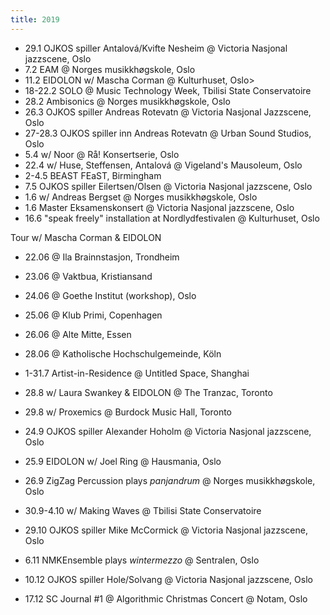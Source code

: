 ```yaml
---
title: 2019
---
```

- 29.1 OJKOS spiller Antalová/Kvifte Nesheim @ Victoria Nasjonal jazzscene, Oslo
- 7.2 EAM @ Norges musikkhøgskole, Oslo
- 11.2 EIDOLON w/ Mascha Corman @ Kulturhuset, Oslo>
- 18-22.2 SOLO @ Music Technology Week, Tbilisi State Conservatoire
- 28.2 Ambisonics @ Norges musikkhøgskole, Oslo
- 26.3 OJKOS spiller Andreas Rotevatn @ Victoria Nasjonal Jazzscene, Oslo
- 27-28.3 OJKOS spiller inn Andreas Rotevatn @ Urban Sound Studios, Oslo
- 5.4 w/ Noor @ Rå! Konsertserie, Oslo
- 22.4 w/ Huse, Steffensen, Antalová @ Vigeland's Mausoleum, Oslo
- 2-4.5 BEAST FEaST, Birmingham
- 7.5 OJKOS spiller Eilertsen/Olsen @ Victoria Nasjonal jazzscene, Oslo
- 1.6 w/ Andreas Bergset @ Norges musikkhøgskole, Oslo
- 1.6 Master Eksamenskonsert @ Victoria Nasjonal jazzscene, Oslo
- 16.6 "speak freely" installation at Nordlydfestivalen @ Kulturhuset, Oslo
 
Tour w/ Mascha Corman & EIDOLON
- 22.06 @ Ila Brainnstasjon, Trondheim
- 23.06 @ Vaktbua, Kristiansand
- 24.06 @ Goethe Institut (workshop), Oslo
- 25.06 @ Klub Primi, Copenhagen
- 26.06 @ Alte Mitte, Essen
- 28.06 @ Katholische Hochschulgemeinde, Köln
 
- 1-31.7 Artist-in-Residence @ Untitled Space, Shanghai
- 28.8 w/ Laura Swankey & EIDOLON @ The Tranzac, Toronto
- 29.8 w/ Proxemics @ Burdock Music Hall, Toronto
- 24.9 OJKOS spiller Alexander Hoholm @ Victoria Nasjonal jazzscene, Oslo
- 25.9 EIDOLON w/ Joel Ring @ Hausmania, Oslo
- 26.9 ZigZag Percussion plays _panjandrum_ @ Norges musikkhøgskole, Oslo
- 30.9-4.10 w/ Making Waves @ Tbilisi State Conservatoire
- 29.10 OJKOS spiller Mike McCormick @ Victoria Nasjonal jazzscene, Oslo 
- 6.11 NMKEnsemble plays _wintermezzo_ @ Sentralen, Oslo
- 10.12 OJKOS spiller Hole/Solvang @ Victoria Nasjonal jazzscene, Oslo
- 17.12 SC Journal #1 @ Algorithmic Christmas Concert @ Notam, Oslo

